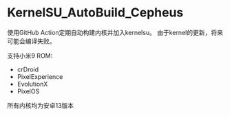 # KernelSU_AutoBuild_Cepheus

使用GitHub Action定期自动构建内核并加入kernelsu。
由于kernel的更新，将来可能会编译失败。

支持小米9 ROM:
- crDroid 
- PixelExperience  
- EvolutionX 
- PixelOS

所有内核均为安卓13版本
